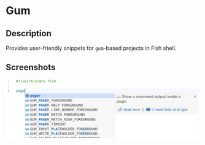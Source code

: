 # Gum

## Description

Provides user-friendly snippets for `gum`-based projects in Fish shell.

## Screenshots

![screenshot](./screenshot.jpg)
